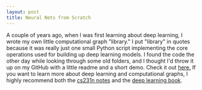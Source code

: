 ```yaml
---
layout: post
title: Neural Nets from Scratch
---
```


A couple of years ago, when I was first learning about deep learning, I wrote my own little computational graph "library."
I put "library" in quotes because it was really just one small Python script implementing the core operations used for building up deep learning models.
I found the code the other day while looking through some old folders, and I thought I'd throw it up on my GitHub
with a little readme and a short demo.
Check it out [here.](https://github.com/jnd18/neural-nets-from-scratch)
If you want to learn more about deep learning and computational graphs, 
I highly recommend both the [cs231n notes](http://cs231n.github.io/) and the [deep learning book](https://www.deeplearningbook.org/).


